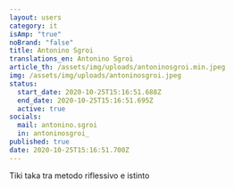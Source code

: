 ```yaml
---
layout: users
category: it
isAmp: "true"
noBrand: "false"
title: Antonino Sgroi
translations_en: Antonino Sgroi
article_th: /assets/img/uploads/antoninosgroi.min.jpeg
img: /assets/img/uploads/antoninosgroi.jpeg
status:
  start_date: 2020-10-25T15:16:51.688Z
  end_date: 2020-10-25T15:16:51.695Z
  active: true
socials:
  mail: antonino.sgroi
  in: antoninosgroi_
published: true
date: 2020-10-25T15:16:51.700Z
---
```

Tiki taka tra metodo riflessivo e istinto